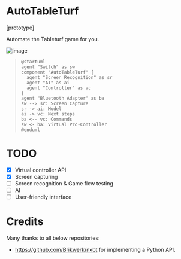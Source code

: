# AutoTableTurf

[prototype] 

Automate the Tableturf game for you.

![image](https://user-images.githubusercontent.com/36651740/194977551-2014cff7-5fe4-4964-aad9-7a467aba9aef.png)

> ```
> @startuml
> agent "Switch" as sw
> component "AutoTableTurf" {
>   agent "Screen Recognition" as sr
>   agent "AI" as ai
>   agent "Controller" as vc
> }
> agent "Bluetooth Adapter" as ba
> sw --> sr: Screen Capture
> sr -> ai: Model
> ai -> vc: Next steps
> ba <-- vc: Commands
> sw <- ba: Virtual Pro-Controller
> @enduml
> ```

# TODO
- [x] Virtual controller API
- [x] Screen capturing
- [ ] Screen recognition & Game flow testing
- [ ] AI
- [ ] User-friendly interface

# Credits
Many thanks to all below repositories:
- https://github.com/Brikwerk/nxbt for implementing a Python API.
